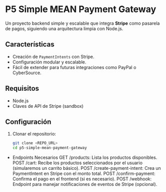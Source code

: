 # P5 Simple MEAN Payment Gateway

Un proyecto backend simple y escalable que integra **Stripe** como pasarela de pagos, siguiendo una arquitectura limpia con Node.js.

## Características
- Creación de `PaymentIntents` con Stripe.
- Configuración modular y escalable.
- Fácil de extender para futuras integraciones como PayPal o CyberSource.

## Requisitos
- Node.js
- Claves de API de Stripe (sandbox)

## Configuración
1. Clonar el repositorio:
   ```bash
   git clone <REPO_URL>
   cd p5-simple-mean-payment-gateway


* Endpoints Necesarios
GET /products: Lista los productos disponibles.
POST /cart: Recibe los productos seleccionados por el usuario (simularemos un carrito básico).
POST /create-payment-intent: Crea un PaymentIntent en Stripe con el monto total.
POST /confirm-payment: Confirma el pago en el frontend (si es necesario).
POST /webhook: Endpoint para manejar notificaciones de eventos de Stripe (opcional).
